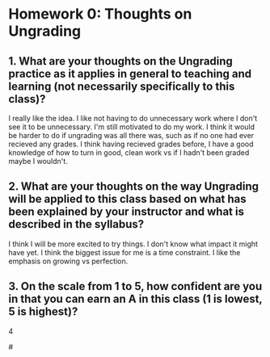 # Homework 0: Thoughts on Ungrading

## 1. What are your thoughts on the Ungrading practice as it applies in general to teaching and learning (not necessarily specifically to this class)?

I really like the idea. I like not having to do unnecessary work where I don't see it to be unnecessary. I'm still motivated to do my work. I think it would be harder to do if ungrading was all there was, such as if no one had ever recieved any grades. I think having recieved grades before, I have a good knowledge of how to turn in good, clean work vs if I hadn't been graded maybe I wouldn't.

## 2. What are your thoughts on the way Ungrading will be applied to this class based on what has been explained by your instructor and what is described in the syllabus?

I think I will be more excited to try things. I don't know what impact it might have yet. I think the biggest issue for me is a time constraint. I like the emphasis on growing vs perfection.

## 3. On the scale from 1 to 5, how confident are you in that you can earn an A in this class (1 is lowest, 5 is highest)?
4

\#
